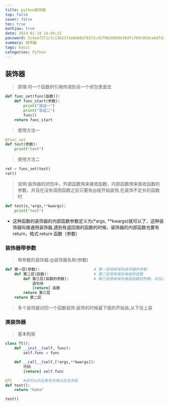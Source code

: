 ```yaml
---
title: python装饰器
top: false
cover: false
toc: true
mathjax: true
date: 2023-01-19 14:44:21
password: 5c4aaf271c7c13b2372e84982f82f2cd279026950438dfc769c95dcabdfd2a87
summary: 装饰器
tags: basic
categories: Python
---
```

## 装饰器
 > 原理:将一个函数的引用传递到另一个闭包里面去

```python
def func_set(func(函数)):
    def func_start(参数):
        print("验证一")
        print("验证二")
        func()
    return func_start
```

> 使用方法一

```python
@func_set
def test(参数):
    print("test")
```

 > 使用方法二
 
 ```python
ret = func_set(test)
ret()
```

> 说明:装饰器的闭包中，外部函数用来接收函数，内部函数用来接收函数的参数，并且在没有调用函数之前只要有@就开始装饰,在装饰不定长的函数时

```python
def test(x,*args,**kwargs):
    print("test")
```
 
- 这种函数的装饰器的内部函数参数定义为(*args, **kwargs)就可以了，这种装饰器叫做通用装饰器,遇到有返回值的函数的时候，装饰器的内部函数也要有return，格式:return 函数（参数）



### 装饰器带参数
> 带参数的装饰器:@装饰器名称(参数)

```python
def 第一层(参数):                        # 第一层用来保存装饰器的参数
    def 第二层(函数):                    # 第二层用来保存被装的函数
        def 第三层(函数的参数):           # 第三层用来保存被装函数的参数，并且进行装饰函数，并且使用第一层保存的装饰器参数
            语句块
            [return] 函数
        return 第三层
    return 第二层
  ```

> 多个装饰器对同一个函数装饰:装饰的时候最下面的开始装,从下往上装


### 类装饰器
> 基本构架

```python
class Tt():
    def __init__(self, func):
        self.func = func

    def __call__(self,[*args,**kwargs]):
        代码
        [return] self.func

@Tt     #还可以点出更多东西以后会学到
def test():
    return "haha"

test()
```